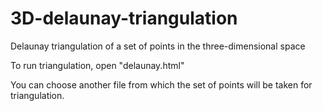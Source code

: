 # 3D-delaunay-triangulation
Delaunay triangulation of a set of points in the three-dimensional space

To run triangulation, open "delaunay.html"

You can choose another file from which the set of points will be taken for triangulation.
